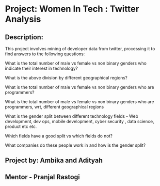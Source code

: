 # Project: Women In Tech : Twitter Analysis
## Description:

This project involves mining of developer data from twitter, processing it to find answers to the following questions:

What is the total number of male vs female vs non binary genders who indicate their interest in technology?

What is the above division by different geographical regions?

What is the total number of male vs female vs non binary genders who are programmers?

What is the total number of male vs female vs non binary genders who are programmers, wrt, different geographical regions

What is the gender split between different technology fields - Web development, dev ops, mobile development, cyber security , data science, product etc etc.

Which fields have a good split vs which fields do not?

What companies do these people work in and how is the gender split?

## Project by: Ambika and Adityah
## Mentor - Pranjal Rastogi
